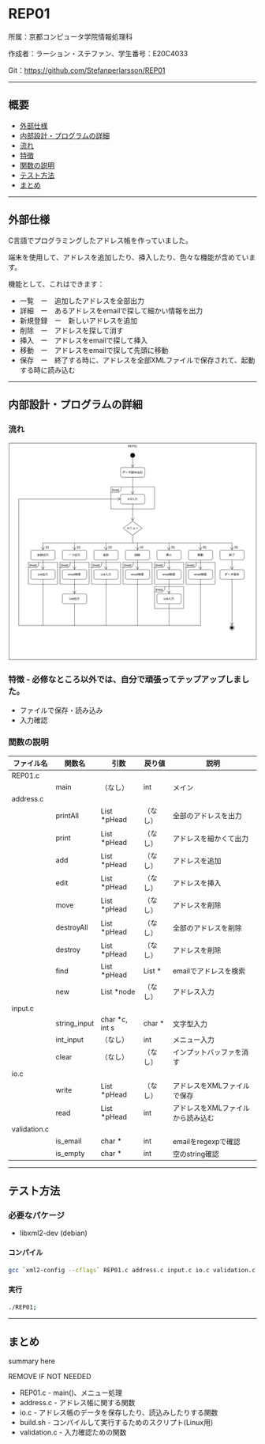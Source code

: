 # REP01

所属：京都コンピュータ学院情報処理科

作成者：ラーション・ステファン、学生番号：E20C4033

Git：https://github.com/Stefanperlarsson/REP01

---
## 概要

* [ 外部仕様 ](#specifications)
* [ 内部設計・プログラムの詳細 ](#design)
* [ 流れ ](#flowchart)
* [ 特徴 ](#notes)
* [ 関数の説明 ](#functions)
* [ テスト方法 ](#testing)
* [ まとめ ](#summary)

---
## 外部仕様
<a name="specifications"></a>
C言語でプログラミングしたアドレス帳を作っていました。

端末を使用して、アドレスを追加したり、挿入したり、色々な機能が含めています。

機能として、これはできます：
* 一覧　ー　追加したアドレスを全部出力
* 詳細　ー　あるアドレスをemailで探して細かい情報を出力
* 新規登録　ー　新しいアドレスを追加
* 削除　ー　アドレスを探して消す
* 挿入　ー　アドレスをemailで探して挿入
* 移動　ー　アドレスをemailで探して先頭に移動
* 保存　ー　終了する時に、アドレスを全部XMLファイルで保存されて、起動する時に読み込む

---
## 内部設計・プログラムの詳細
<a name="design"></a>

### 流れ <a name="flowchart"></a>
<img src="REP01.png" width="720">

### 特徴 <a name="notes"></a> - 必修なところ以外では、自分で頑張ってテップアップしました。
* ファイルで保存・読み込み
* 入力確認

### 関数の説明 <a name="functions"></a>

| ファイル名     | 関数名       | 引数              | 戻り値       | 説明                         |
| ------------ | ------------ | ---------------- | ----------- | --------------------------- |
| REP01.c      |              |                  |             |                             |
|              | main         | （なし）          | int         | メイン                        |
| address.c    |              |                  |             |                             |
|              | printAll     | List *pHead      | （なし）     | 全部のアドレスを出力            |
|              | print        | List *pHead      | （なし）     | アドレスを細かくて出力          |
|              | add          | List *pHead      | （なし）     | アドレスを追加                 |
|              | edit         | List *pHead      | （なし）     | アドレスを挿入                 |
|              | move         | List *pHead      | （なし）     | アドレスを削除                 |
|              | destroyAll   | List *pHead      | （なし）     | 全部のアドレスを削除            |
|              | destroy      | List *pHead      | （なし）     | アドレスを削除                 |
|              | find         | List *pHead      | List *      | emailでアドレスを検索          |
|              | new          | List *node       | （なし）     | アドレス入力                   |
| input.c      |              |                  |             |                              |
|              | string_input | char *c, int s   | char *      | 文字型入力                    |
|              | int_input    | （なし）          | int         | メニュー入力                   |
|              | clear        | （なし）          | （なし）     | インプットバッファを消す         |
| io.c         |              |                  |             |                             |
|              | write        | List *pHead      | （なし）     | アドレスをXMLファイルで保存      |
|              | read         | List *pHead      | int         | アドレスをXMLファイルから読み込む |
| validation.c |              |                  |             |                              |
|              | is_email     | char *           | int         | emailをregexpで確認            |
|              | is_empty     | char *           | int         | 空のstring確認                 |

---
## テスト方法 <a name="testing"></a>
### 必要なパケージ
* libxml2-dev (debian)

#### コンパイル
```bash
gcc `xml2-config --cflags` REP01.c address.c input.c io.c validation.c -o REP01 `xml2-config --libs`;
```

#### 実行
```bash
./REP01;
```

---
## まとめ <a name="summary"></a>

summary here

REMOVE IF NOT NEEDED
* REP01.c - main()、メニュー処理
* address.c - アドレス帳に関する関数
* io.c - アドレス帳のデータを保存したり、読込みしたりする関数
* build.sh - コンパイルして実行するためのスクリプト(Linux用)
* validation.c - 入力確認ための関数

